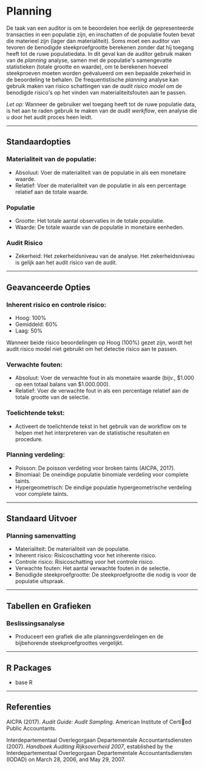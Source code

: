 Planning
==========================

De taak van een auditor is om te beoordelen hoe eerlijk de gepresenteerde transacties in een populatie zijn, en inschatten of de populatie fouten bevat die materieel zijn (lager dan materialiteit). Soms moet een auditor van tevoren de benodigde steekproefgrootte berekenen zonder dat hij toegang heeft tot de ruwe populatiedata. In dit geval kan de auditor gebruik maken van de *planning* analyse, samen met de populatie's samengevatte statistieken (totale grootte en waarde), om te berekenen hoeveel steekproeven moeten worden geëvalueerd om een bepaalde zekerheid in de beoordeling te behalen. De frequentistische *planning* analyse kan gebruik maken van risico schattingen van de *audit risico model* om de benodigde risico's op het vinden van materialiteitsfouten aan te passen.

*Let op:* Wanneer de gebruiker wel toegang heeft tot de ruwe populatie data, is het aan te raden gebruik te maken van de *audit werkflow*, een analyse die u door het audit proces heen leidt. 

----

Standaardopties
-------
### Materialiteit van de populatie:
- Absoluut: Voer de materialiteit van de populatie in als een monetaire waarde. 
- Relatief: Voer de materialiteit van de populatie in als een percentage relatief aan de totale waarde. 

### Populatie
- Grootte: Het totale aantal observaties in de totale populatie.
- Waarde: De totale waarde van de populatie in monetaire eenheden. 

### Audit Risico
- Zekerheid: Het zekerheidsniveau van de analyse. Het zekerheidsniveau is gelijk aan het audit risico van de audit. 

----

Geavanceerde Opties
-------

### Inherent risico en controle risico:
- Hoog: 100%
- Gemiddeld: 60%
- Laag: 50%

Wanneer beide risico beoordelingen op Hoog (100%) gezet zijn, wordt het audit risico model niet gebruikt om het detectie risico aan te passen. 

### Verwachte fouten:
- Absoluut: Voer de verwachte fout in als monetaire waarde (bijv., $1.000 op een totaal balans van $1.000.000). 
- Relatief: Voer de verwachte fout in als een percentage relatief aan de totale grootte van de selectie.

### Toelichtende tekst:
- Activeert de toelichtende tekst in het gebruik van de workflow om te helpen met het interpreteren van de statistische resultaten en procedure. 

### Planning verdeling:
- Poisson: De poisson verdeling voor broken taints (AICPA, 2017). 
- Binomiaal: De oneindige populatie binomiale verdeling voor complete taints. 
- Hypergeometrisch: De eindige populatie hypergeometrische verdeling voor complete taints. 

----

Standaard Uitvoer
-------

### Planning samenvatting
- Materialiteit: De materialiteit van de populatie. 
- Inherent risico: Risicoschatting  voor het inherente risico. 
- Controle risico: Risicoschatting voor het controle risico.
- Verwachte fouten: Het aantal verwachte fouten in de selectie. 
- Benodigde steekproefgrootte: De steekproefgrootte die nodig is voor de populatie uitspraak. 

----

Tabellen en Grafieken
-------

### Beslissingsanalyse
- Produceert een grafiek die alle planningsverdelingen en de bijbehorende steekproefgroottes vergelijkt. 

----

R Packages
-------
- base R

----

Referenties
-------

AICPA (2017). <i>Audit Guide: Audit Sampling</i>. American Institute of Certied Public Accountants.

Interdepartementaal Overlegorgaan Departementale Accountantsdiensten (2007). <i>Handboek Auditing Rijksoverheid 2007</i>, established by the Interdepartementaal Overlegorgaan Departementale Accountantsdiensten (IODAD) on March 28, 2006, and May 29, 2007.